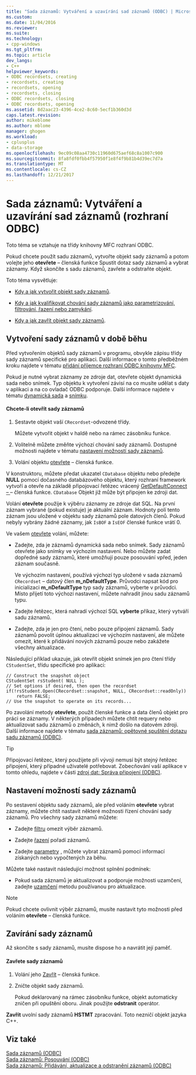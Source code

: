 ```yaml
---
title: "Sada záznamů: Vytváření a uzavírání sad záznamů (ODBC) | Microsoft Docs"
ms.custom: 
ms.date: 11/04/2016
ms.reviewer: 
ms.suite: 
ms.technology:
- cpp-windows
ms.tgt_pltfrm: 
ms.topic: article
dev_langs:
- C++
helpviewer_keywords:
- ODBC recordsets, creating
- recordsets, creating
- recordsets, opening
- recordsets, closing
- ODBC recordsets, closing
- ODBC recordsets, opening
ms.assetid: 8d2aac23-4396-4ce2-8c60-5ecf1b360d3d
caps.latest.revision: 
author: mikeblome
ms.author: mblome
manager: ghogen
ms.workload:
- cplusplus
- data-storage
ms.openlocfilehash: 9ec09c08aa4730c11960d675aef68c8a1007c900
ms.sourcegitcommit: 8fa8fdf0fbb4f57950f1e8f4f9b81b4d39ec7d7a
ms.translationtype: MT
ms.contentlocale: cs-CZ
ms.lasthandoff: 12/21/2017
---
```

# <a name="recordset-creating-and-closing-recordsets-odbc"></a>Sada záznamů: Vytváření a uzavírání sad záznamů (rozhraní ODBC)
Toto téma se vztahuje na třídy knihovny MFC rozhraní ODBC.  
  
 Pokud chcete použít sadu záznamů, vytvořte objekt sady záznamů a potom volejte jeho **otevřete** – členská funkce Spustit dotaz sady záznamů a vybrat záznamy. Když skončíte s sadu záznamů, zavřete a odstraňte objekt.  
  
 Toto téma vysvětluje:  
  
-   [Kdy a jak vytvořit objekt sady záznamů](#_core_creating_recordsets_at_run_time).  
  
-   [Kdy a jak kvalifikovat chování sady záznamů jako parametrizování, filtrování, řazení nebo zamykání](#_core_setting_recordset_options).  
  
-   [Kdy a jak zavřít objekt sady záznamů](#_core_closing_a_recordset).  
  
##  <a name="_core_creating_recordsets_at_run_time"></a>Vytvoření sady záznamů v době běhu  
 Před vytvořením objektů sady záznamů v programu, obvykle zápisu třídy sady záznamů specifické pro aplikaci. Další informace o tomto předběžném kroku najdete v tématu [přidání příjemce rozhraní ODBC knihovny MFC](../../mfc/reference/adding-an-mfc-odbc-consumer.md).  
  
 Pokud je nutné vybrat záznamy ze zdroje dat, otevřete objekt dynamická sada nebo snímek. Typ objektu k vytvoření závisí na co musíte udělat s daty v aplikaci a na co ovladač ODBC podporuje. Další informace najdete v tématu [dynamická sada](../../data/odbc/dynaset.md) a [snímku](../../data/odbc/snapshot.md).  
  
#### <a name="to-open-a-recordset"></a>Chcete-li otevřít sady záznamů  
  
1.  Sestavte objekt vaší `CRecordset`-odvozené třídy.  
  
     Můžete vytvořit objekt v haldě nebo na rámec zásobníku funkce.  
  
2.  Volitelně můžete změňte výchozí chování sady záznamů. Dostupné možnosti najdete v tématu [nastavení možností sady záznamů](#_core_setting_recordset_options).  
  
3.  Volání objektu [otevřete](../../mfc/reference/crecordset-class.md#open) – členská funkce.  
  
 V konstruktoru, můžete předat ukazatel `CDatabase` objektu nebo předejte **NULL** pomocí dočasného databázového objektu, který rozhraní framework vytvoří a otevře na základě připojovací řetězec vrácený [GetDefaultConnect – ](../../mfc/reference/crecordset-class.md#getdefaultconnect) – členská funkce. `CDatabase` Objekt již může být připojen ke zdroji dat.  
  
 Volání **otevřete** použije k výběru záznamy ze zdroje dat SQL. Na první záznam vybrané (pokud existuje) je aktuální záznam. Hodnoty polí tento záznam jsou uložené v objektu sady záznamů pole datových členů. Pokud nebyly vybrány žádné záznamy, jak `IsBOF` a `IsEOF` členské funkce vrátí 0.  
  
 Ve vašem [otevřete](../../mfc/reference/crecordset-class.md#open) volání, můžete:  
  
-   Zadejte, zda je záznamů dynamická sada nebo snímek. Sady záznamů otevřete jako snímky ve výchozím nastavení. Nebo můžete zadat dopředné sady záznamů, které umožňují pouze posouvání vpřed, jeden záznam současně.  
  
     Ve výchozím nastavení, používá výchozí typ uložené v sada záznamů `CRecordset` – datový člen **m_nDefaultType**. Průvodci napsat kód pro inicializaci **m_nDefaultType** typ sady záznamů, vyberte v průvodci. Místo přijetí toto výchozí nastavení, můžete nahradit jinou sadu záznamů typu.  
  
-   Zadejte řetězec, která nahradí výchozí SQL **vyberte** příkaz, který vytváří sadu záznamů.  
  
-   Zadejte, zda je jen pro čtení, nebo pouze připojení záznamů. Sady záznamů povolit úplnou aktualizaci ve výchozím nastavení, ale můžete omezit, které k přidávání nových záznamů pouze nebo zakážete všechny aktualizace.  
  
 Následující příklad ukazuje, jak otevřít objekt snímek jen pro čtení třídy `CStudentSet`, třídu specifické pro aplikaci:  
  
```  
// Construct the snapshot object  
CStudentSet rsStudent( NULL );  
// Set options if desired, then open the recordset  
if(!rsStudent.Open(CRecordset::snapshot, NULL, CRecordset::readOnly))  
    return FALSE;  
// Use the snapshot to operate on its records...  
```  
  
 Po zavolání metody **otevřete**, použít členské funkce a data členů objekt pro práci se záznamy. V některých případech můžete chtít requery nebo aktualizovat sadu záznamů o změnách, k nimž došlo na datovém zdroji. Další informace najdete v tématu [sada záznamů: opětovné spuštění dotazu sadu záznamů (ODBC)](../../data/odbc/recordset-requerying-a-recordset-odbc.md).  
  
> [!TIP]
>  Připojovací řetězec, který použijete při vývoji nemusí být stejný řetězec připojení, který případné uživatelé potřebovat. Zobecňování vaší aplikace v tomto ohledu, najdete v části [zdroj dat: Správa připojení (ODBC)](../../data/odbc/data-source-managing-connections-odbc.md).  
  
##  <a name="_core_setting_recordset_options"></a>Nastavení možností sady záznamů  
 Po sestavení objektu sady záznamů, ale před voláním **otevřete** vybrat záznamy, můžete chtít nastavit některé možnosti řízení chování sady záznamů. Pro všechny sady záznamů můžete:  
  
-   Zadejte [filtru](../../data/odbc/recordset-filtering-records-odbc.md) omezit výběr záznamů.  
  
-   Zadejte [řazení](../../data/odbc/recordset-sorting-records-odbc.md) pořadí záznamů.  
  
-   Zadejte [parametry](../../data/odbc/recordset-parameterizing-a-recordset-odbc.md) , můžete vybrat záznamů pomocí informací získaných nebo vypočtených za běhu.  
  
 Můžete také nastavit následující možnost splnění podmínek:  
  
-   Pokud sada záznamů je aktualizovat a podporuje možnosti uzamčení, zadejte [uzamčení](../../data/odbc/recordset-locking-records-odbc.md) metodu používanou pro aktualizace.  
  
> [!NOTE]
>  Pokud chcete ovlivnit výběr záznamů, musíte nastavit tyto možnosti před voláním **otevřete** – členská funkce.  
  
##  <a name="_core_closing_a_recordset"></a>Zavírání sady záznamů  
 Až skončíte s sady záznamů, musíte dispose ho a navrátit její paměť.  
  
#### <a name="to-close-a-recordset"></a>Zavřete sady záznamů  
  
1.  Volání jeho [Zavřít](../../mfc/reference/crecordset-class.md#close) – členská funkce.  
  
2.  Zničte objekt sady záznamů.  
  
     Pokud deklarovaný na rámec zásobníku funkce, objekt automaticky zničen při opuštění oboru. Jinak použijte **odstranit** operátor.  
  
 **Zavřít** uvolní sady záznamů **HSTMT** zpracování. Toto nezničí objekt jazyka C++.  
  
## <a name="see-also"></a>Viz také  
 [Sada záznamů (ODBC)](../../data/odbc/recordset-odbc.md)   
 [Sada záznamů: Posouvání (ODBC)](../../data/odbc/recordset-scrolling-odbc.md)   
 [Sada záznamů: Přidávání, aktualizace a odstranění záznamů (ODBC)](../../data/odbc/recordset-adding-updating-and-deleting-records-odbc.md)